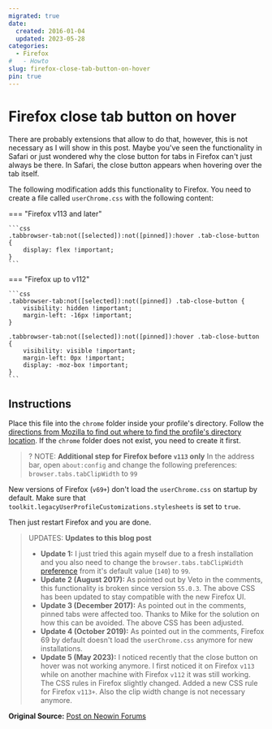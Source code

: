 ```yaml
---
migrated: true
date:
  created: 2016-01-04
  updated: 2023-05-28
categories:
  - Firefox
#   - Howto
slug: firefox-close-tab-button-on-hover
pin: true
---
```

# Firefox close tab button on hover

There are probably extensions that allow to do that, however, this is not necessary as I will show in this post.
Maybe you've seen the functionality in Safari or just wondered why the close button for tabs in Firefox can't just always be there.
In Safari, the close button appears when hovering over the tab itself.

<!-- more -->

The following modification adds this functionality to Firefox.
You need to create a file called `userChrome.css` with the following content:

=== "Firefox v113 and later"

    ```css
    .tabbrowser-tab:not([selected]):not([pinned]):hover .tab-close-button {
        display: flex !important;
    }
    ```

=== "Firefox up to v112"

    ```css
    .tabbrowser-tab:not([selected]):not([pinned]) .tab-close-button {
        visibility: hidden !important;
        margin-left: -16px !important;
    }

    .tabbrowser-tab:not([selected]):not([pinned]):hover .tab-close-button {
        visibility: visible !important;
        margin-left: 0px !important;
        display: -moz-box !important;
    }
    ```

## Instructions

Place this file into the `chrome` folder inside your profile's directory.
Follow the [directions from Mozilla to find out where to find the profile's directory location](https://support.mozilla.org/en-US/kb/profiles-where-firefox-stores-user-data).
If the `chrome` folder does not exist, you need to create it first.

<!-- markdownlint-disable-next-line max-one-sentence-per-line -->
>? NOTE: **Additional step for Firefox before `v113` only**
> In the address bar, open `about:config` and change the following preferences:
> `browser.tabs.tabClipWidth` to `99`

New versions of Firefox (`v69+`) don't load the `userChrome.css` on startup by default.
Make sure that `toolkit.legacyUserProfileCustomizations.stylesheets` is set to `true`.

Then just restart Firefox and you are done.

> UPDATES: **Updates to this blog post**
>
> * **Update 1:** I just tried this again myself due to a fresh installation and you also need to change the `browser.tabs.tabClipWidth` [preference](https://kb.mozillazine.org/About:config) from it's default value (`140`) to `99`.
> * **Update 2 (August 2017):** As pointed out by Veto in the comments, this functionality is broken since version `55.0.3`.
> The above CSS has been updated to stay compatible with the new Firefox UI.
> * **Update 3 (December 2017):** As pointed out in the comments, pinned tabs were affected too.
> Thanks to Mike for the solution on how this can be avoided.
> The above CSS has been adjusted.
> * **Update 4 (October 2019):** As pointed out in the comments, Firefox 69 by default doesn't load the `userChrome.css` anymore for new installations.
> * **Update 5 (May 2023):** I noticed recently that the close button on hover was not working anymore.
> I first noticed it on Firefox `v113` while on another machine with Firefox `v112` it was still working.
> The CSS rules in Firefox slightly changed.
> Added a new CSS rule for Firefox `v113+`.
> Also the clip width change is not necessary anymore.

**Original Source:** [Post on Neowin Forums](https://www.neowin.net/forum/topic/985580-firefox-tab-close-button-to-appear-when-you-hover-over-a-tab/?page=2)

